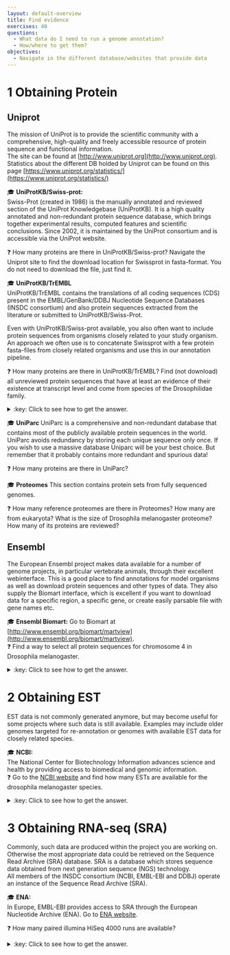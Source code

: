 ```yaml
---
layout: default-overview
title: Find evidence
exercises: 40
questions:
  - What data do I need to run a genome annotation?
  - How/where to get them?
objectives:
  - Navigate in the different database/websites that provide data
---
```


# 1 Obtaining Protein 

## Uniprot  

The mission of UniProt is to provide the scientific community with a comprehensive, high-quality and freely accessible resource of protein sequence and functional information.  
The site can be found at [http://www.uniprot.org](http://www.uniprot.org).
Statistics about the different DB holded by Uniprot can be found on this page [https://www.uniprot.org/statistics/](https://www.uniprot.org/statistics/)

:mortar_board: **UniProtKB/Swiss-prot:**  
Swiss-Prot (created in 1986) is the manually annotated and reviewed section of the UniProt Knowledgebase (UniProtKB). It is a high quality annotated and non-redundant protein sequence database, which brings together experimental results, computed features and scientific conclusions. Since 2002, it is maintained by the UniProt consortium and is accessible via the UniProt website.  

:question: How many proteins are there in UniProtKB/Swiss-prot? Navigate the Uniprot site to find the download location for Swissprot in fasta-format. You do not need to download the file, just find it.

:mortar_board: **UniProtKB/TrEMBL**  
UniProtKB/TrEMBL contains the translations of all coding sequences (CDS) present in the EMBL/GenBank/DDBJ Nucleotide Sequence Databases (INSDC consortium) and also protein sequences extracted from the literature or submitted to UniProtKB/Swiss-Prot.  

Even with UniProtKB/Swiss-prot available, you also often want to include protein sequences from organisms closely related to your study organism. An approach we often use is to concatenate Swissprot with a few protein fasta-files from closely related organisms and use this in our annotation pipeline.

:question: How many proteins are there in UniProtKB/TrEMBL? Find (not download) all unreviewed protein sequences that have at least an evidence of their existence at transcript level and come from species of the Drosophilidae family.

<details>
<summary>:key: Click to see how to get the answer.</summary>
On the &lt;<strong>search bar</strong>&gt;, click the &lt;<strong>advanced</strong>&gt; button.  
  From the new opened tab:
  <ol>
   <li>Select <strong>Unreviewed</strong> from the list.</li>
   <li>Type the <strong>+</strong> icon to add one more criteria then select <strong>Protein Existence [PE]>Evidence at transcript level</strong> from the list.</li>
   <li>Type the <strong>+</strong> icon to add one more criteria then select <strong>Taxonomy [OC]</strong> from the list and type Drosophilidae.</li>
  </ol>
The <strong>search query</strong> corresponding to this task is the following:  
       <code>taxonomy:drosophilidae existence:"Evidence at transcript level [2]" AND reviewed:no</code>
</details>

:mortar_board: **UniParc**
UniParc is a comprehensive and non-redundant database that contains most of the publicly available protein sequences in the world. UniParc avoids redundancy by storing each unique sequence only once.
If you wish to use a massive database Uniparc will be your best choice. But remember that it probably contains more redundant and spurious data!

:question: How many proteins are there in UniParc?

:mortar_board: **Proteomes**
This section contains protein sets from fully sequenced genomes.

:question: How many reference proteomes are there in Proteomes? How many are from eukaryota? What is the size of Drosophila melanogaster proteome? How many of its proteins are reviewed?

## Ensembl  

The European Ensembl project makes data available for a number of genome projects, in particular vertebrate animals, through their excellent webinterface. This is a good place to find annotations for model organisms as well as download protein sequences and other types of data. They also supply the Biomart interface, which is excellent if you want to download data for a specific region, a specific gene, or create easily parsable file with gene names etc.

:mortar_board: **Ensembl Biomart:** 
Go to Biomart at [http://www.ensembl.org/biomart/martview](http://www.ensembl.org/biomart/martview).  
:question: Find a way to select all protein sequences for chromosome 4 in Drosophila melanogaster. 

<details>
<summary>:key: Click to see how to get the answer.</summary>
From the ensembl biomart web page at [http://www.ensembl.org/biomart/martview](http://www.ensembl.org/biomart/martview):
  <ol>
   <li>On the left menu click on &lt;<strong>Dataset</strong>&gt;, then select the &lt;<strong>Ensembl Genes</strong>&gt; database and the &lt;<strong>Drosophila melanogaster</strong>&gt; dataset.</li>
   <li>On the left menu click on &lt;<strong>Filters</strong>&gt;, then select the &lt;<strong>REGION</strong>&gt; paragraph, tick the checkbox &lt;<strong>Chromosome/scaffold</strong>&gt; and select the chromosome number &lt;<strong>4</strong>&gt;.</li>
   <li>On the left menu click on &lt;<strong>Attributes</strong>&gt;, then tick the checkbox &lt;<strong>Sequences</strong>&gt;, open the <strong>SEQUENCES</strong>&gt; section and tick the checkbox &lt;<strong>Peptide</strong>&gt;.</li>
<li>You can check how many genes are related to your criterium by clicking the &lt;<strong>Count</strong>&gt; button at the top. To see the selected dataset (and to download it) you have to click the &lt;<strong>Results</strong>&gt; button.</li>
  </ol>
</details>  

# 2 Obtaining EST

EST data is not commonly generated anymore, but may become useful for some projects where such data is still available. Examples may include older genomes targeted for re-annotation or genomes with available EST data for closely related species.

:mortar_board: **NCBI:**  
The National Center for Biotechnology Information advances science and health by providing access to biomedical and genomic information.  
:question: Go to the [NCBI website](https://www.ncbi.nlm.nih.gov) and find how many ESTs are available for the drosophila melanogaster species.

<details>
<summary>:key: Click to see how to get the answer.</summary>
On the NCBI main page:  
  <ol>
   <li>Type <strong>Drosophila melanogaster</strong> in the &lt;<strong>search</strong>&gt; bar.</li>
   <li>Under the &lt;<strong>Genomes</strong>&gt; database click on &lt;<strong>Nucleotide</strong>&gt;.</li>
   <li>On the left side of the newly opened page you should find the information under the &lt;<strong>Sequence Type</strong>&gt; section.</li>
  </ol>
</details>

# 3 Obtaining RNA-seq (SRA)

Commonly, such data are produced within the project you are working on. Otherwise the most appropriate data could be retrieved on the Sequence Read Archive (SRA) database. SRA is a database which stores sequence data obtained from next generation sequence (NGS) technology.  
All members of the INSDC consortium (NCBI, EMBL-EBI and DDBJ) operate an instance of the Sequence Read Archive (SRA).  

:mortar_board: **ENA:**  
In Europe, EMBL-EBI provides access to SRA through the European Nucleotide Archive (ENA). Go to [ENA website](https://www.ebi.ac.uk/ena).  

:question: How many paired illumina HiSeq 4000 runs are available?

<details>
<summary>:key: Click to see how to get the answer.</summary>
click on the &lt;<strong>search and browse</strong>&gt; tab, then under the &lt;<strong>Free text search</strong>&gt; paragraph click on the &lt;<strong>ENA Advanced Search</strong>&gt; link. You should end up on this page: <i>https://www.ebi.ac.uk/ena/data/warehouse/search</i>.  
  From here:
  <ol>
   <li>Select <strong>Read</strong> from the &lt;<strong>select domain</strong>&gt; list.</li>
   <li>Type <strong>Drosophila melanogaster</strong> into the &lt;<strong>Taxon name</strong>&gt; field.</li>
   <li>Select <strong>Paired</strong> from the &lt;<strong>Librairy layout</strong>&gt; field.</li>
   <li>Select <strong>Illumina HiSeq 4000</strong> from the &lt;<strong>Instrument model</strong>&gt; field.</li>
   <li>Click on search.</li>
  </ol>
The <strong>search query</strong> corresponding to this task is the following:  
       <code>library_layout="PAIRED" AND tax_eq(7227) AND instrument_model="Illumina HiSeq 4000"</code>
</details>
